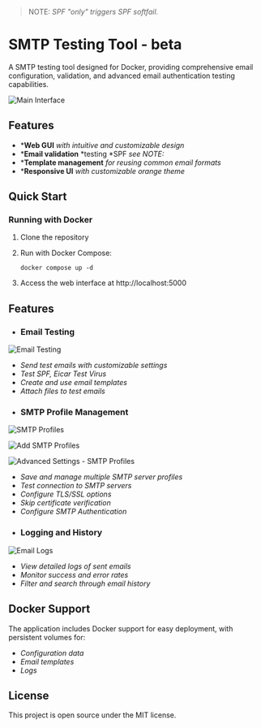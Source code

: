 > NOTE: *SPF "only" triggers SPF softfail.*



# SMTP Testing Tool - beta

A SMTP testing tool designed for Docker, providing comprehensive email configuration, validation, and advanced email authentication testing capabilities.


![Main Interface](screenshots/main_interface.png)

## Features

- ***Web GUI** *with intuitive and customizable design*
- ***Email validation** *testing *SPF *see NOTE:*
- ***Template management** *for reusing common email formats*
- ***Responsive UI** *with customizable orange theme*

## Quick Start

### Running with Docker

1. Clone the repository
2. Run with Docker Compose:

   ```
   docker compose up -d
   ```
3. Access the web interface at http://localhost:5000

## Features

* ### Email Testing



![Email Testing](screenshots/email_testing.png)

- *Send test emails with customizable settings*
- *Test SPF, Eicar Test Virus*
- *Create and use email templates*
- *Attach files to test emails*

* ### SMTP Profile Management



![SMTP Profiles](screenshots/smtp_profiles_1.png)

![Add SMTP Profiles](screenshots/smtp_profiles.png)

![Advanced Settings - SMTP Profiles](screenshots/smtp_profiles_2.png)

- *Save and manage multiple SMTP server profiles*
- *Test connection to SMTP servers*
- *Configure TLS/SSL options*
- *Skip certificate verification*
- *Configure SMTP Authentication*

* ### Logging and History



![Email Logs](screenshots/email_logs.png)

- *View detailed logs of sent emails*
- *Monitor success and error rates*
- *Filter and search through email history*

## Docker Support

The application includes Docker support for easy deployment, with persistent volumes for:
- *Configuration data*
- *Email templates*
- *Logs*

## License

This project is open source under the MIT license.
